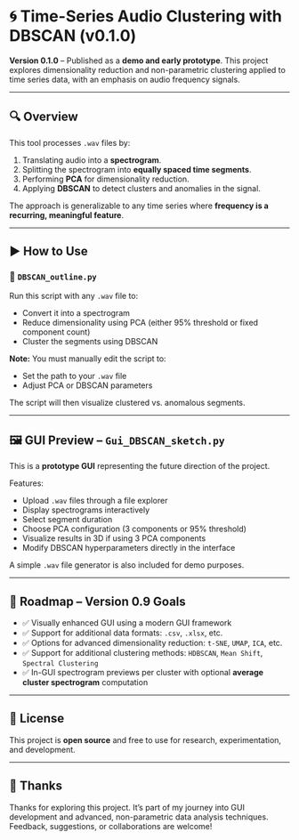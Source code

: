 # 🌀 Time-Series Audio Clustering with DBSCAN (v0.1.0)

**Version 0.1.0** – Published as a **demo and early prototype**. This project explores dimensionality reduction and non-parametric clustering applied to time series data, with an emphasis on audio frequency signals.

---

## 🔍 Overview

This tool processes `.wav` files by:
1. Translating audio into a **spectrogram**.
2. Splitting the spectrogram into **equally spaced time segments**.
3. Performing **PCA** for dimensionality reduction.
4. Applying **DBSCAN** to detect clusters and anomalies in the signal.

The approach is generalizable to any time series where **frequency is a recurring, meaningful feature**.

---

## ▶️ How to Use

### 📄 `DBSCAN_outline.py`

Run this script with any `.wav` file to:
- Convert it into a spectrogram
- Reduce dimensionality using PCA (either 95% threshold or fixed component count)
- Cluster the segments using DBSCAN

**Note:** You must manually edit the script to:
- Set the path to your `.wav` file
- Adjust PCA or DBSCAN parameters

The script will then visualize clustered vs. anomalous segments.

---

## 🖼️ GUI Preview – `Gui_DBSCAN_sketch.py`

This is a **prototype GUI** representing the future direction of the project.

Features:
- Upload `.wav` files through a file explorer
- Display spectrograms interactively
- Select segment duration
- Choose PCA configuration (3 components or 95% threshold)
- Visualize results in 3D if using 3 PCA components
- Modify DBSCAN hyperparameters directly in the interface

A simple `.wav` file generator is also included for demo purposes.

---

## 🚀 Roadmap – Version 0.9 Goals

- ✅ Visually enhanced GUI using a modern GUI framework
- ✅ Support for additional data formats: `.csv`, `.xlsx`, etc.
- ✅ Options for advanced dimensionality reduction: `t-SNE`, `UMAP`, `ICA`, etc.
- ✅ Support for additional clustering methods: `HDBSCAN`, `Mean Shift`, `Spectral Clustering`
- ✅ In-GUI spectrogram previews per cluster with optional **average cluster spectrogram** computation

---

## 📜 License

This project is **open source** and free to use for research, experimentation, and development.

---

## 🙏 Thanks

Thanks for exploring this project. It’s part of my journey into GUI development and advanced, non-parametric data analysis techniques. Feedback, suggestions, or collaborations are welcome!

